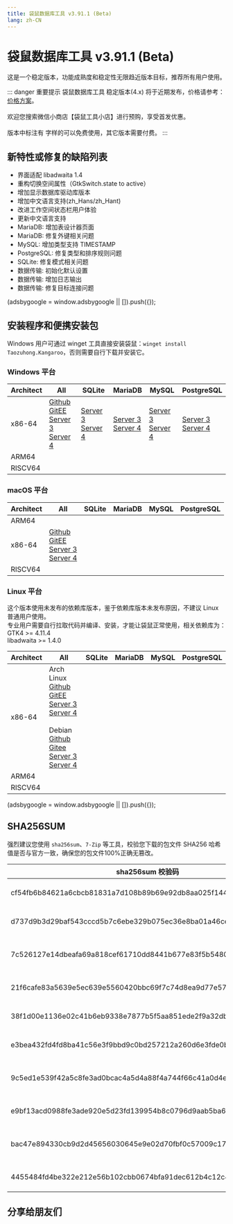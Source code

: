 ```yaml
---
title: 袋鼠数据库工具 v3.91.1 (Beta)
lang: zh-CN
---
```


# 袋鼠数据库工具 v3.91.1 (Beta)
这是一个稳定版本，功能成熟度和稳定性无限趋近版本目标，推荐所有用户使用。

::: danger 重要提示
袋鼠数据库工具 稳定版本(4.x) 将于近期发布，价格请参考：[价格方案](../document/pricing.md)。<br/><br/>
欢迎您搜索微信小商店【袋鼠工具小店】进行预购，享受首发优惠。<br/><br/>
版本中标注有 <Badge text="Dev" /> <Badge text="Beta"/> 字样的可以免费使用，其它版本需要付费。
:::

## 新特性或修复的缺陷列表
- 界面适配 libadwaita 1.4
- 重构切换空间属性（GtkSwitch.state to active）
- 增加显示数据库驱动库版本
- 增加中文语言支持(zh_Hans/zh_Hant)
- 改进工作空间状态栏用户体验
- 更新中文语言支持
- MariaDB: 增加表设计器页面
- MariaDB: 修复外键相关问题
- MySQL: 增加类型支持 TIMESTAMP
- PostgreSQL: 修复类型和排序规则问题
- SQLite: 修复模式相关问题
- 数据传输: 初始化默认设置
- 数据传输: 增加日志输出
- 数据传输: 修复目标连接问题

<div>
    <script2 type="text/javascript" async="true" src="https://pagead2.googlesyndication.com/pagead/js/adsbygoogle.js" />
    <ins class="adsbygoogle"
        style="display:block; text-align:center;"
        data-ad-layout="in-article"
        data-ad-format="fluid"
        data-ad-client="ca-pub-3975819313740938"
        data-ad-slot="6760827895"></ins>
    <script2 type="text/javascript">
        (adsbygoogle = window.adsbygoogle || []).push({});
    </script2>
</div>

## 安装程序和便携安装包
Windows 用户可通过 winget 工具直接安装袋鼠：`winget install Taozuhong.Kangaroo`，否则需要自行下载并安装它。

### Windows 平台
| Architect         | All               | SQLite            | MariaDB           | MySQL             | PostgreSQL        |
|-------------------|-------------------|-------------------|-------------------|-------------------|-------------------|
| x86-64            |[Github](https://github.com/dbkangaroo/kangaroo/releases/download/v3.91.1.230801/kangaroo-max-3.91.1.230801-x86_64.exe) <br/> [GitEE](https://gitee.com/dbkangaroo/kangaroo/releases/download/v3.91.1.230801/kangaroo-max-3.91.1.230801-x86_64.exe) <br/> [Server 3](https://kangaroo.awaysoft.com/downloads/v3.91.1.230801/kangaroo-max-3.91.1.230801-x86_64.exe) <br/> [Server 4](https://d4.injdk.cn/dbkangaroo/v3.91.1.230801/kangaroo-max-3.91.1.230801-x86_64.exe) | [Server 3](https://kangaroo.awaysoft.com/downloads/v3.91.1.230801/kangaroo-sqlite-3.91.1.230801-x86_64.exe) <br/> [Server 4](https://d4.injdk.cn/dbkangaroo/v3.91.1.230801/kangaroo-sqlite-3.91.1.230801-x86_64.exe) | [Server 3](https://kangaroo.awaysoft.com/downloads/v3.91.1.230801/kangaroo-mariadb-3.91.1.230801-x86_64.exe) <br/> [Server 4](https://d4.injdk.cn/dbkangaroo/v3.91.1.230801/kangaroo-mariadb-3.91.1.230801-x86_64.exe) | [Server 3](https://kangaroo.awaysoft.com/downloads/v3.91.1.230801/kangaroo-mysql-3.91.1.230801-x86_64.exe) <br/> [Server 4](https://d4.injdk.cn/dbkangaroo/v3.91.1.230801/kangaroo-mysql-3.91.1.230801-x86_64.exe) | [Server 3](https://kangaroo.awaysoft.com/downloads/v3.91.1.230801/kangaroo-postgresql-3.91.1.230801-x86_64.exe) <br/> [Server 4](https://d4.injdk.cn/dbkangaroo/v3.91.1.230801/kangaroo-postgresql-3.91.1.230801-x86_64.exe) |
| ARM64             | | | | | |
| RISCV64           | | | | | |


### macOS 平台
| Architect         | All               | SQLite            | MariaDB           | MySQL             | PostgreSQL        |
|-------------------|-------------------|-------------------|-------------------|-------------------|-------------------|
| ARM64             | | | | | |
| x86-64            |[Github](https://github.com/dbkangaroo/kangaroo/releases/download/v3.91.1.230801/kangaroo-max-3.90.2.230801-x86_64.dmg) <br/> [GitEE](https://gitee.com/dbkangaroo/kangaroo/releases/download/v3.91.1.230801/kangaroo-max-3.90.2.230801-x86_64.dmg) <br/> [Server 3](https://kangaroo.awaysoft.com/downloads/v3.91.1.230801/kangaroo-max-3.90.2.230801-x86_64.dmg) <br/>[Server 4](https://d4.injdk.cn/dbkangaroo/v3.91.1.230801/kangaroo-max-3.90.2.230801-x86_64.dmg) | | | | |
| RISCV64           | | | | | |


### Linux 平台
这个版本使用未发布的依赖库版本，鉴于依赖库版本未发布原因，不建议 Linux 普通用户使用。<br/>
专业用户需要自行拉取代码并编译、安装，才能让袋鼠正常使用，相关依赖库为：<br/>
GTK4 >= 4.11.4 <br/>
libadwaita >= 1.4.0

| Architect         | All               | SQLite            | MariaDB           | MySQL             | PostgreSQL        |
|-------------------|-------------------|-------------------|-------------------|-------------------|-------------------|
| x86-64            | Arch Linux<br/>[Github](https://github.com/dbkangaroo/kangaroo/releases/download/v3.91.1.230801/kangaroo-max-3.90.2.230801-1-x86_64.pkg.tar.zst) <br/> [GitEE](https://gitee.com/dbkangaroo/kangaroo/releases/download/v3.91.1.230801/kangaroo-max-3.90.2.230801-1-x86_64.pkg.tar.zst) <br/>[Server 3](https://kangaroo.awaysoft.com/downloads/v3.91.1.230801/kangaroo-max-3.90.2.230801-1-x86_64.pkg.tar.zst) <br/> [Server 4](https://d4.injdk.cn/dbkangaroo/v3.91.1.230801/kangaroo-max-3.90.2.230801-1-x86_64.pkg.tar.zst)<br/><br/> Debian<br/> [Github](https://github.com/dbkangaroo/kangaroo/releases/download/v3.91.1.230801/kangaroo-max-3.90.2.230801-x86_64.deb) <br/>[Gitee](https://gitee.com/dbkangaroo/kangaroo/releases/download/v3.91.1.230801/kangaroo-max-3.90.2.230801-x86_64.deb) <br/>[Server 3](https://kangaroo.awaysoft.com/downloads/v3.91.1.230801/kangaroo-max-3.90.2.230801-x86_64.deb) <br/>[Server 4](https://d4.injdk.cn/dbkangaroo/v3.91.1.230801/kangaroo-max-3.90.2.230801-x86_64.deb)| | | | |
| ARM64             | | | | | |
| RISCV64           | | | | | |


<div>
    <script2 type="text/javascript" async="true" src="https://pagead2.googlesyndication.com/pagead/js/adsbygoogle.js" />
    <ins class="adsbygoogle"
        style="display:block; text-align:center;"
        data-ad-layout="in-article"
        data-ad-format="fluid"
        data-ad-client="ca-pub-3975819313740938"
        data-ad-slot="6760827895"></ins>
    <script2 type="text/javascript">
        (adsbygoogle = window.adsbygoogle || []).push({});
    </script2>
</div>

## SHA256SUM
强烈建议您使用 `sha256sum`、`7-Zip` 等工具，校验您下载的包文件 SHA256 哈希值是否与官方一致，确保您的包文件100%正确无篡改。

| sha256sum 校验码                             | 袋鼠安装包文件名  |
|---------------------------------------------|------------------|
| cf54fb6b84621a6cbcb81831a7d108b89b69e92db8aa025f144a15b508f1170f | kangaroo-max-3.91.1.230801-x86_64.exe            |
| d737d9b3d29baf543cccd5b7c6ebe329b075ec36e8ba01a46cef146ec83bfc20 | kangaroo-max-3.90.2.230801-x86_64.deb            |
| 7c526127e14dbeafa69a818cef61710dd8441b677e83f5b5480dbf90e673146a | kangaroo-max-3.90.2.230801-1-x86_64.pkg.tar.zst  |
| 21f6cafe83a5639e5ec639e5560420bbc69f7c74d8ea9d77e57789e2d9e7bb30 | kangaroo-max-3.90.2.230801-x86_64.dmg            |
| 38f1d00e1136e02c41b6eb9338e7877b5f5aa851ede2f9a32db580e02e0a3ecb | kangaroo-max-3.90.2.230801-x86_64.tar.zst        |
| e3bea432fd4fd8ba41c56e3f9bbd9c0bd257212a260d6e3fde0ba6bd831b6fec | kangaroo-max-3.91.1.230801-x86_64.7z             |
| 9c5ed1e539f42a5c8fe3ad0bcac4a5d4a88f4a744f66c41a0d4ec607d58eda03 | kangaroo-mariadb-3.91.1.230801-x86_64.exe        |
| e9bf13acd0988fe3ade920e5d23fd139954b8c0796d9aab5ba6b30849bf33dcb | kangaroo-mysql-3.91.1.230801-x86_64.exe          |
| bac47e894330cb9d2d45656030645e9e02d70fbf0c57009c17ca63f78a6c6c04 | kangaroo-postgresql-3.91.1.230801-x86_64.exe     |
| 4455484fd4be322e212e56b102cbb0674bfa91dec612b4c12c45f31c5ea139b5 | kangaroo-sqlite-3.91.1.230801-x86_64.exe         |


## 分享给朋友们
<social-share :networks="['wechat', 'qq', 'weibo', 'douban', 'facebook', 'twitter', 'telegram', 'line', 'skype', 'linkedin']" />
